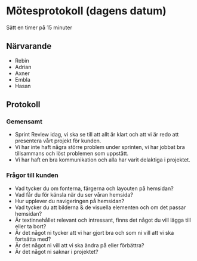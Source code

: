# Mötesprotokoll (dagens datum)

Sätt en timer på 15 minuter

## Närvarande

- Rebin
- Adrian
- Axner
- Embla
- Hasan

## Protokoll

### Gemensamt

- Sprint Review idag, vi ska se till att allt är klart och att vi är redo att presentera vårt projekt för kunden.
- Vi har inte haft några större problem under sprinten, vi har jobbat bra tillsammans och löst problemen som uppstått.
- Vi har haft en bra kommunikation och alla har varit delaktiga i projektet.

### Frågor till kunden

- Vad tycker du om fonterna, färgerna och layouten på hemsidan?
- Vad får du för känsla när du ser våran hemsida?
- Hur upplever du navigeringen på hemsidan?
- Vad tycker du att bilderna & de visuella elementen och om det passar hemsidan?
- Är textinnehållet relevant och intressant, finns det något du vill lägga till eller ta bort?
- Är det något ni tycker att vi har gjort bra och som ni vill att vi ska fortsätta med?
- Är det något ni vill att vi ska ändra på eller förbättra?
- Är det något ni saknar i projektet?
